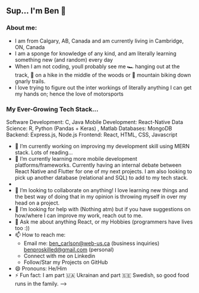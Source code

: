 ## Sup... I'm Ben 👋

### About me:
- I am from Calgary, AB, Canada and am currently living in Cambridge, ON, Canada
- I am a sponge for knowledge of any kind, and am literally learning something new (and random) every day
- When I am not coding, youll probably see me 🏎️ hanging out at the track, 🥾 on a hike in the middle of the woods or 🚴 mountain biking down gnarly trails. 
- I love trying to figure out the inter workings of literally anything I can get my hands on; hence the love of motorsports

### My Ever-Growing Tech Stack...

Software Development: C, Java
Mobile Development: React-Native
Data Science: R, Python (Pandas + Keras) , Matlab
Databases: MongoDB
Backend: Express.js, Node.js
Frontend: React, HTML, CSS, Javascript

- 🔭 I’m currently working on improving my development skill using MERN stack. Lots of reading...
- 🌱 I’m currently learning  more mobile development platforms/frameworks. Currently having an internal debate between React Native and Flutter for one of my next projects. I am also looking to pick up another database (relational and SQL) to add to my tech stack.
- 
- 👯 I’m looking to collaborate on anything! I love learning new things and the best way of doing that in my opinion is throwing myself in over my head on a project.
- 🤔 I’m looking for help with (Nothing atm) but if you have suggestions on how/where I can improve my work, reach out to me.
- 💬 Ask me about anything React, or my Hobbies (programmers have lives too :))
- 📫 How to reach me: 
   - Email me: ben_carlson@web-us.ca (business inquiries) benproskilled@gmail.com (personal)
   - Connect with me on Linkedin
   - Follow/Star my Projects on GitHub
- 😄 Pronouns: He/Him
- ⚡ Fun fact: I am part 🇺🇦 Ukrainan and part 🇸🇪 Swedish, so good food runs in the family.
-->
